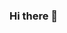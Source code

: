 ### Hi there 👋

<!--
**vineetvedant/vineetvedant** is a ✨ _special_ ✨ repository because its `README.md` (this file) appears on your GitHub profile.
>>  you just need to mind 2 things to make it is best for you 
         >> use my code to find the mouse locater to make some clicks . to join 
         >> and second thing just need to paste your meeting link and time when you want to join the meeting .
         
         
         thnak you !!!!!!!
         
-->

